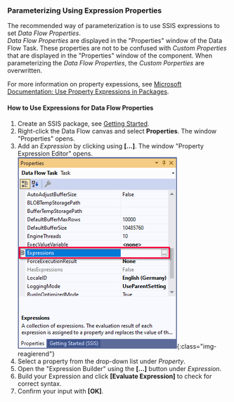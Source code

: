 <link rel="canonical" href="https://help.theobald-software.com/en/xtract-is/table/table-parametrization" />

### Parameterizing Using Expression Properties

The recommended way of parameterization is to use SSIS expressions to set *Data Flow Properties*. <br>
*Data Flow Properties* are displayed in the "Properties" window of the Data Flow Task. 
These properties are not to be confused with *Custom Properties* that are displayed in the "Properties" window of the component. 
When parameterizing the *Data Flow Properties*, the *Custom Porperties* are overwritten.

For more information on property expessions, see [Microsoft Documentation: Use Property Expressions in Packages](https://learn.microsoft.com/en-us/sql/integration-services/expressions/use-property-expressions-in-packages).

<!---(technically: the property's *expressionType* XML-attribute is set to *notify*).
VS: und was heißt das? Muss ich das wissen? Und falls ja, wofür????-->

#### How to Use Expressions for Data Flow Properties

1. Create an SSIS package, see [Getting Started](../getting-started).
2. Right-click the Data Flow canvas and select **Properties**. The window "Properties" opens.
3. Add an *Expression* by clicking using **[…]**. The window "Property Expression Editor" opens.<br>
![Expressions](/img/content/xis/expressions.png){:class="img-reagierend"}
4. Select a property from the drop-down list under *Property*.<br>
5. Open the "Expression Builder" using the **[…]** button under *Expression*.
6. Build your Expression and click **[Evaluate Expression]** to check for correct syntax.
7. Confirm your input with **[OK]**.

